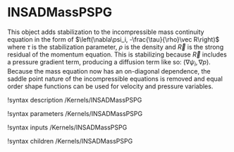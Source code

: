 # INSADMassPSPG

This object adds stabilization to the incompressible mass continuity equation in
the form of $\left(\nabla\psi_i, -\frac{\tau}{\rho}\vec R\right)$ where $\tau$
is the stabilization parameter, $\rho$ is the density and $\vec R$ is the strong
residual of the momentum equation. This is stabilizing because $\vec R$ includes
a pressure gradient term, producing a diffusion term like so:
$\left(\nabla\psi_i, \nabla p\right)$. Because the mass equation now has an
on-diagonal dependence, the saddle point nature of the incompressible equations
is removed and equal order shape functions can be used for velocity and pressure
variables.

!syntax description /Kernels/INSADMassPSPG

!syntax parameters /Kernels/INSADMassPSPG

!syntax inputs /Kernels/INSADMassPSPG

!syntax children /Kernels/INSADMassPSPG
